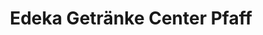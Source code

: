 ---
title: "Edeka Getränke Center Pfaff"
url: /esens/edeka-getraenke-center-pfaff/
shop: Getränke
---